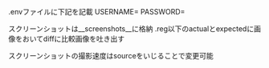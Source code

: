 .envファイルに下記を記載
USERNAME=
PASSWORD=

スクリーンショットは__screenshots__に格納
.reg以下のactualとexpectedに画像をおいてdiffに比較画像を吐き出す

スクリーンショットの撮影速度はsourceをいじることで変更可能